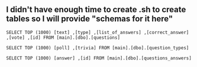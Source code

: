  ## I didn't have enough time to create .sh to create tables so I will provide "schemas for it here"
 `
 SELECT TOP (1000) [text]
      ,[type]
      ,[list_of_answers]
      ,[correct_answer]
      ,[vote]
      ,[id]
  FROM [main].[dbo].[questions]
 `

`SELECT TOP (1000) [poll]
      ,[trivia]
  FROM [main].[dbo].[question_types]`

  
`SELECT TOP (1000) [answer]
      ,[id]
  FROM [main].[dbo].[questions_answers]`
  